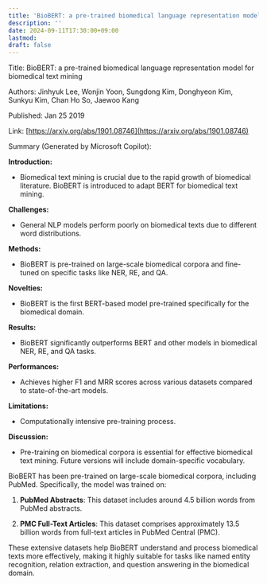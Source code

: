 ```yaml
---
title: 'BioBERT: a pre-trained biomedical language representation model for biomedical text mining'
description: ''
date: 2024-09-11T17:30:00+09:00
lastmod: 
draft: false
---
```


Title: BioBERT: a pre-trained biomedical language representation model for biomedical text mining

Authors: Jinhyuk Lee, Wonjin Yoon, Sungdong Kim, Donghyeon Kim, Sunkyu Kim, Chan Ho So, Jaewoo Kang

Published: Jan 25 2019

Link: [https://arxiv.org/abs/1901.08746](https://arxiv.org/abs/1901.08746)

Summary (Generated by Microsoft Copilot):

**Introduction:**
- Biomedical text mining is crucial due to the rapid growth of biomedical literature. BioBERT is introduced to adapt BERT for biomedical text mining.

**Challenges:**
- General NLP models perform poorly on biomedical texts due to different word distributions.

**Methods:**
- BioBERT is pre-trained on large-scale biomedical corpora and fine-tuned on specific tasks like NER, RE, and QA.

**Novelties:**
- BioBERT is the first BERT-based model pre-trained specifically for the biomedical domain.

**Results:**
- BioBERT significantly outperforms BERT and other models in biomedical NER, RE, and QA tasks.

**Performances:**
- Achieves higher F1 and MRR scores across various datasets compared to state-of-the-art models.

**Limitations:**
- Computationally intensive pre-training process.

**Discussion:**
- Pre-training on biomedical corpora is essential for effective biomedical text mining. Future versions will include domain-specific vocabulary.

BioBERT has been pre-trained on large-scale biomedical corpora, including PubMed. Specifically, the model was trained on:

1. **PubMed Abstracts**: This dataset includes around 4.5 billion words from PubMed abstracts.

2. **PMC Full-Text Articles**: This dataset comprises approximately 13.5 billion words from full-text articles in PubMed Central (PMC).

These extensive datasets help BioBERT understand and process biomedical texts more effectively, making it highly suitable for tasks like named entity recognition, relation extraction, and question answering in the biomedical domain.
